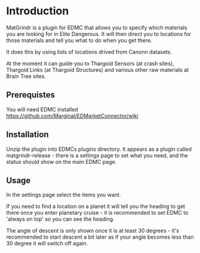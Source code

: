 Introduction
====

MatGrindr is a plugin for EDMC that allows you to specify which 
materials you are looking for in Elite Dangerous. It will then direct you to locations
for those materials and tell you what to do when you get there.

It does this by using lists of locations drived from Canonn datasets.

At the moment it can guide you to Thargoid Sensors (at crash sites), Thargoid
Links (at Thargoid Structures) and various other raw materials at Brain Tree 
sites.

Prerequistes
----


You will need EDMC installed https://github.com/Marginal/EDMarketConnector/wiki

Installation
----

Unzip the plugin into EDMCs plugins directory. It appears as a plugin called
matgrindr-release - there is a settings page to set what you need, and the 
status should show on the main EDMC page. 

Usage
----

In the settings page select the items you want. 

If you need to find a location on a planet it will
tell you the heading to get there once you enter planetary cruise - it is
recommended to set EDMC to 'always on top' so you can see the heading.

The angle of descent is only shown once it is at least 30 degrees - it's recommended to start descent a bit later as if your angle becomes less than 30 degree it will switch off again.
